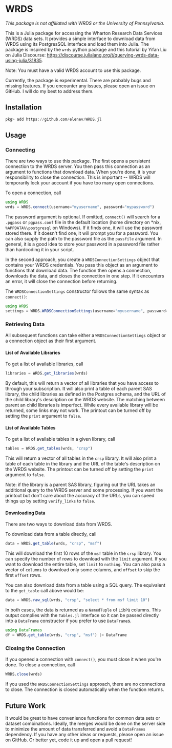 # WRDS

*This package is not affiliated with WRDS or the University of Pennsylvania.*

This is a Julia package for accessing the Wharton Research Data Services (WRDS) data sets. It provides a simple interface to download data from WRDS using its PostgresSQL interface and load them into Julia. The package is inspired by the `wrds` python package and this tutorial by Yifan Liu on Julia Discourse: https://discourse.julialang.org/t/querying-wrds-data-using-julia/31835.

Note: You must have a valid WRDS account to use this package.

Currently, the package is experimental. There are probably bugs and missing features. If you encounter any issues, please open an issue on GitHub. I will do my best to address them.

## Installation

```julia
pkg> add https://github.com/elenev/WRDS.jl
```

## Usage

### Connecting

There are two ways to use this package. The first opens a persistent connection to the WRDS server. You then pass this connection as an argument to functions that download data. When you're done, it is your responsibility to close the connection. This is important -- WRDS will temporarily lock your account if you have too many open connections.

To open a connection, call

```julia
using WRDS
wrds = WRDS.connect(username="myusername", password="mypassword")
```

The password argument is optional. If omitted, `connect()` will search for a `.pgpass` or `pgpass.conf` file in the default location (home directory on *nix, `%APPDATA%\postgresql` on Windows). If it finds one, it will use the password stored there. If it doesn't find one, it will prompt you for a password. You can also supply the path to the password file as the `passfile` argument. In general, it is a good idea to store your password in a password file rather than hardcoding it in your script.


In the second approach, you create a `WRDSConnectionSettings` object that contains your WRDS credentials. You pass this object as an argument to functions that download data. The function then opens a connection, downloads the data, and closes the connection in one step. If it encounters an error, it will close the connection before returning.

The `WRDSConnectionSettings` constructor follows the same syntax as `connect()`:

```julia
using WRDS
settings = WRDS.WRDSConnectionSettings(username="myusername", password="mypassword")
```

### Retrieving Data

All subsequent functions can take either a `WRDSConnectionSettings` object or a connection object as their first argument. 

#### List of Available Libraries

To get a list of available libraries, call

```julia
libraries = WRDS.get_libraries(wrds)
```

By default, this will return a vector of all libraries that you have access to through your subscription. It will also print a table of each parent SAS library, the child libraries as defined in the Postgres schema, and the URL of the child library's description on the WRDS website. The matching between parent an child libraries is imperfect. While every available library will be returned, some links may not work. The printout can be turned off by setting the `print` argument to `false`.

#### List of Available Tables

To get a list of available tables in a given library, call

```julia
tables = WRDS.get_tables(wrds, "crsp")
```

This will return a vector of all tables in the `crsp` library. It will also print a table of each table in the library and the URL of the table's description on the WRDS website. The printout can be turned off by setting the `print` argument to `false`.

Note: if the library is a parent SAS library, figuring out the URL takes an additional query to the WRDS server and some processing. If you want the printout but don't care about the accuracy of the URLs, you can speed things up by setting `verify_links` to `false`.

#### Downloading Data

There are two ways to download data from WRDS.

To download data from a table directly, call

```julia
data = WRDS.get_table(wrds, "crsp", "msf")
```

This will download the first 10 rows of the `msf` table in the `crsp` library. You can specify the number of rows to download with the `limit` argument. If you want to download the entire table, set `limit` to `nothing`. You can also pass a vector of `columns` to download only some columns, and `offset` to skip the first `offset` rows.

You can also download data from a table using a SQL query. The equivalent to the `get_table` call above would be:

```julia
data = WRDS.raw_sql(wrds, "crsp", "select * from msf limit 10")
```

In both cases, the data is returned as a `NamedTuple` of `LibPQ` columns. This output complies with the `Tables.jl` interface so it can be passed directly into a `DataFrame` constructor if you prefer to use `DataFrame`s.

```julia
using DataFrames
df = WRDS.get_table(wrds, "crsp", "msf") |> DataFrame
```

### Closing the Connection

If you opened a connection with `connect()`, you must close it when you're done. To close a connection, call

```julia
WRDS.close(wrds)
```

If you used the `WRDSConnectionSettings` approach, there are no connections to close. The connection is closed automatically when the function returns.

## Future Work

It would be great to have convenience functions for common data sets or dataset combinations. Ideally, the merges would be done on the server side to minimize the amount of data transferred and avoid a `DataFrames` dependency. If you have any other ideas or requests, please open an issue on GitHub. Or better yet, code it up and open a pull request!